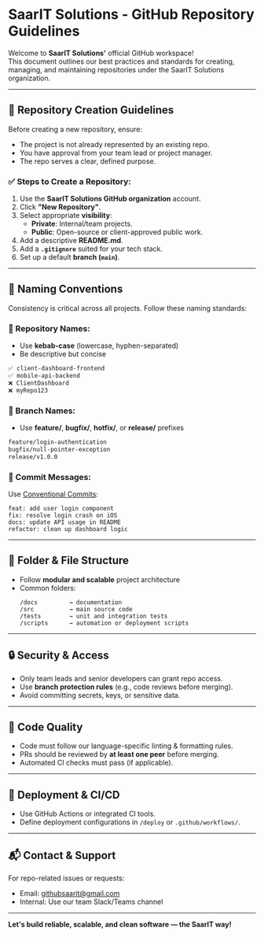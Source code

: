 # SaarIT Solutions - GitHub Repository Guidelines

Welcome to **SaarIT Solutions'** official GitHub workspace!  
This document outlines our best practices and standards for creating, managing, and maintaining repositories under the SaarIT Solutions organization.

---

## 📁 Repository Creation Guidelines

Before creating a new repository, ensure:
- The project is not already represented by an existing repo.
- You have approval from your team lead or project manager.
- The repo serves a clear, defined purpose.

### ✅ Steps to Create a Repository:
1. Use the **SaarIT Solutions GitHub organization** account.
2. Click **"New Repository"**.
3. Select appropriate **visibility**:
   - **Private**: Internal/team projects.
   - **Public**: Open-source or client-approved public work.
4. Add a descriptive **README.md**.
5. Add a **`.gitignore`** suited for your tech stack.
6. Set up a default **branch (`main`)**.

---

## 🧾 Naming Conventions

Consistency is critical across all projects. Follow these naming standards:

### 🔹 Repository Names:
- Use **kebab-case** (lowercase, hyphen-separated)
- Be descriptive but concise

```bash
✅ client-dashboard-frontend
✅ mobile-api-backend
❌ ClientDashboard
❌ myRepo123
```

### 🔹 Branch Names:
- Use **feature/**, **bugfix/**, **hotfix/**, or **release/** prefixes

```bash
feature/login-authentication
bugfix/null-pointer-exception
release/v1.0.0
```

### 🔹 Commit Messages:
Use [Conventional Commits](https://www.conventionalcommits.org/en/v1.0.0/):

```
feat: add user login component
fix: resolve login crash on iOS
docs: update API usage in README
refactor: clean up dashboard logic
```

---

## 📄 Folder & File Structure

- Follow **modular and scalable** project architecture
- Common folders:
  ```
  /docs         → documentation
  /src          → main source code
  /tests        → unit and integration tests
  /scripts      → automation or deployment scripts
  ```

---

## 🔒 Security & Access

- Only team leads and senior developers can grant repo access.
- Use **branch protection rules** (e.g., code reviews before merging).
- Avoid committing secrets, keys, or sensitive data.

---

## 🧪 Code Quality

- Code must follow our language-specific linting & formatting rules.
- PRs should be reviewed by **at least one peer** before merging.
- Automated CI checks must pass (if applicable).

---

## 🚀 Deployment & CI/CD

- Use GitHub Actions or integrated CI tools.
- Define deployment configurations in `/deploy` or `.github/workflows/`.

---

## 📬 Contact & Support

For repo-related issues or requests:
- Email: githubsaarit@gmail.com
- Internal: Use our team Slack/Teams channel

---

**Let's build reliable, scalable, and clean software — the SaarIT way!**
